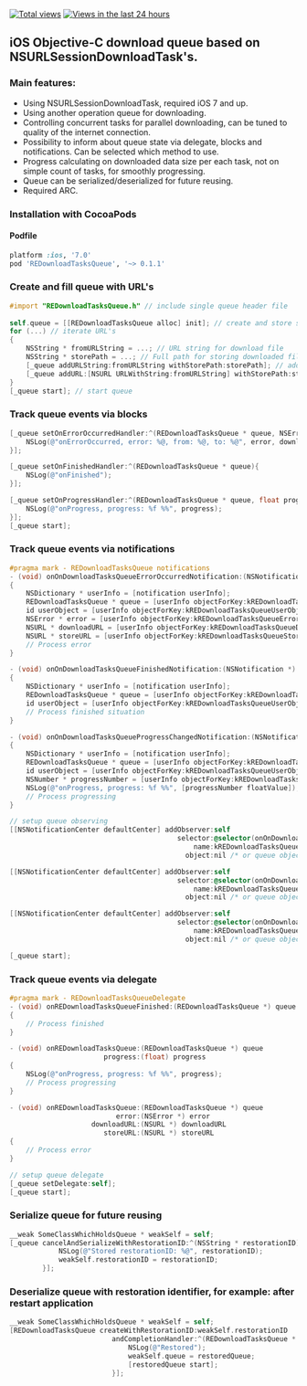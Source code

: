 [![Total views](https://sourcegraph.com/api/repos/github.com/OlehKulykov/REDownloadTasksQueue/counters/views.png)](https://sourcegraph.com/github.com/OlehKulykov/REDownloadTasksQueue)
[![Views in the last 24 hours](https://sourcegraph.com/api/repos/github.com/OlehKulykov/REDownloadTasksQueue/counters/views-24h.png)](https://sourcegraph.com/github.com/OlehKulykov/REDownloadTasksQueue)

## iOS Objective-C download queue based on NSURLSessionDownloadTask's. 

### Main features:
- Using NSURLSessionDownloadTask, required iOS 7 and up.
- Using another operation queue for downloading.
- Controlling concurrent tasks for parallel downloading, can be tuned to quality of the internet connection.
- Possibility to inform about queue state via delegate, blocks and notifications. Can be selected which method to use.
- Progress calculating on downloaded data size per each task, not on simple count of tasks, for smoothly progressing.
- Queue can be serialized/deserialized for future reusing.
- Required ARC.


### Installation with CocoaPods
#### Podfile
```ruby
platform :ios, '7.0'
pod 'REDownloadTasksQueue', '~> 0.1.1'
```


### Create and fill queue with URL's
```objective-c
#import "REDownloadTasksQueue.h" // include single queue header file
	
self.queue = [[REDownloadTasksQueue alloc] init]; // create and store strongly queue object
for (...) // iterate URL's
{
	NSString * fromURLString = ...; // URL string for download file
	NSString * storePath = ...; // Full path for storing downloaded file data
	[_queue addURLString:fromURLString withStorePath:storePath]; // add as URL string
	[_queue addURL:[NSURL URLWithString:fromURLString] withStorePath:storePath]; // add as URL
}
[_queue start]; // start queue
```


### Track queue events via blocks 
```objective-c
[_queue setOnErrorOccurredHandler:^(REDownloadTasksQueue * queue, NSError * error, NSURL * downloadURL, NSURL * storeFilePathURL){
	NSLog(@"onErrorOccurred, error: %@, from: %@, to: %@", error, downloadURL, storeFilePathURL);
}];

[_queue setOnFinishedHandler:^(REDownloadTasksQueue * queue){
	NSLog(@"onFinished");
}];

[_queue setOnProgressHandler:^(REDownloadTasksQueue * queue, float progress){
	NSLog(@"onProgress, progress: %f %%", progress);
}];
[_queue start];
```

### Track queue events via notifications
```objective-c
#pragma mark - REDownloadTasksQueue notifications
- (void) onOnDownloadTasksQueueErrorOccurredNotification:(NSNotification *) notification
{
	NSDictionary * userInfo = [notification userInfo];
	REDownloadTasksQueue * queue = [userInfo objectForKey:kREDownloadTasksQueueQueueKey];
	id userObject = [userInfo objectForKey:kREDownloadTasksQueueUserObjectKey];
	NSError * error = [userInfo objectForKey:kREDownloadTasksQueueErrorKey];
	NSURL * downloadURL = [userInfo objectForKey:kREDownloadTasksQueueDownloadURLKey];
	NSURL * storeURL = [userInfo objectForKey:kREDownloadTasksQueueStoreURLKey];
	// Process error
}

- (void) onOnDownloadTasksQueueFinishedNotification:(NSNotification *) notification
{
	NSDictionary * userInfo = [notification userInfo];
	REDownloadTasksQueue * queue = [userInfo objectForKey:kREDownloadTasksQueueQueueKey];
	id userObject = [userInfo objectForKey:kREDownloadTasksQueueUserObjectKey];
	// Process finished situation
}

- (void) onOnDownloadTasksQueueProgressChangedNotification:(NSNotification *) notification
{
	NSDictionary * userInfo = [notification userInfo];
	REDownloadTasksQueue * queue = [userInfo objectForKey:kREDownloadTasksQueueQueueKey];
	id userObject = [userInfo objectForKey:kREDownloadTasksQueueUserObjectKey];
	NSNumber * progressNumber = [userInfo objectForKey:kREDownloadTasksQueueProgressKey];
	NSLog(@"onProgress, progress: %f %%", [progressNumber floatValue]);
	// Process progressing
}

// setup queue observing
[[NSNotificationCenter defaultCenter] addObserver:self 
										 selector:@selector(onOnDownloadTasksQueueErrorOccurredNotification:)
											 name:kREDownloadTasksQueueErrorNotification
										   object:nil /* or queue object */];

[[NSNotificationCenter defaultCenter] addObserver:self 
										 selector:@selector(onOnDownloadTasksQueueFinishedNotification:)
											 name:kREDownloadTasksQueueDidFinishedNotification
										   object:nil /* or queue object */];

[[NSNotificationCenter defaultCenter] addObserver:self 
										 selector:@selector(onOnDownloadTasksQueueProgressChangedNotification:)
											 name:kREDownloadTasksQueueProgressChangedNotification
										   object:nil /* or queue object */];

[_queue start];
```

### Track queue events via delegate
```objective-c
#pragma mark - REDownloadTasksQueueDelegate
- (void) onREDownloadTasksQueueFinished:(REDownloadTasksQueue *) queue
{
	// Process finished
}

- (void) onREDownloadTasksQueue:(REDownloadTasksQueue *) queue 
					   progress:(float) progress
{
	NSLog(@"onProgress, progress: %f %%", progress);
	// Process progressing
}

- (void) onREDownloadTasksQueue:(REDownloadTasksQueue *) queue 
						  error:(NSError *) error 
					downloadURL:(NSURL *) downloadURL 
					   storeURL:(NSURL *) storeURL
{
	// Process error
}

// setup queue delegate
[_queue setDelegate:self];
[_queue start];
```


### Serialize queue for future reusing
```objective-c
__weak SomeClassWhichHoldsQueue * weakSelf = self;
[_queue cancelAndSerializeWithRestorationID:^(NSString * restorationID){
			NSLog(@"Stored restorationID: %@", restorationID);
			weakSelf.restorationID = restorationID;
		}];
```

### Deserialize queue with restoration identifier, for example: after restart application
```objective-c
__weak SomeClassWhichHoldsQueue * weakSelf = self;
[REDownloadTasksQueue createWithRestorationID:weakSelf.restorationID 
						 andCompletionHandler:^(REDownloadTasksQueue * restoredQueue, NSError * error){
							 NSLog(@"Restored");
							 weakSelf.queue = restoredQueue;
							 [restoredQueue start];
						 }];
```
